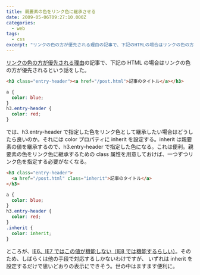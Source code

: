 ```yaml
---
title: 親要素の色をリンク色に継承させる
date: 2009-05-06T09:27:10.000Z
categories:
  - web
tags:
  - css
excerpt: "リンクの色の方が優先される理由の記事で、下記のHTMLの場合はリンクの色の方が優先されるという話をした。"
---
```


[リンクの色の方が優先される理由](/blog//2009/04/post-185/)の記事で、下記の HTML の場合はリンクの色の方が優先されるという話をした。

```html
<h3 class="entry-header"><a href="/post.html">記事のタイトル</a></h3>
```

```css
a {
  color: blue;
}
h3.entry-header {
  color: red;
}
```

では、h3.entry-header で指定した色をリンク色として継承したい場合はどうしたら良いのか。それには color プロパティに inherit を設定する。inherit は親要素の値を継承するので、h3.entry-header で指定した色になる。これは便利。親要素の色をリンク色に継承するための class 属性を用意しておけば、一つずつリンク色を指定する必要がなくなる。

```html
<h3 class="entry-header">
  <a href="/post.html" class="inherit">記事のタイトル</a>
</h3>
```

```css
a {
  color: blue;
}
h3.entry-header {
  color: red;
}
.inherit {
  color: inherit;
}
```

ところが、[IE6、IE7 ではこの値が機能しない（IE8 では機能するらしい）](http://hxxk.jp/2008/10/27/2057)。そのため、しばらくは他の手段で対応するしかないわけですが、 いずれは inherit を設定するだけで思いどおりの表示にできそう。世の中はますます便利に。
